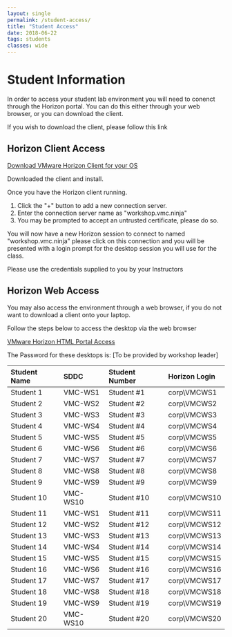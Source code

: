 ```yaml
---
layout: single
permalink: /student-access/
title: "Student Access"
date: 2018-06-22
tags: students
classes: wide
---
```

# Student Information

In order to access your student lab environment you will need to conenct through the Horizon portal. You can do this either through your web browser, or you can download the client.

If you wish to download the client, please follow this link

## Horizon Client Access

[Download VMware Horizon Client for your OS](https://my.vmware.com/web/vmware/info?slug=desktop_end_user_computing/vmware_horizon_clients/4_0)

Downloaded the client and install.

Once you have the Horizon client running.

1. Click the "+" button to add a new connection server.
2. Enter the connection server name as "workshop.vmc.ninja"
3. You may be prompted to accept an untrusted certificate, please do so.

You will now have a new Horizon session to connect to named "workshop.vmc.ninja" please click on this connection and you will be presented with a login prompt for the desktop session you will use for the class.

Please use the credentials supplied to you by your Instructors

## Horizon Web Access

You may also access the environment through a web browser, if you do not want to download a client onto your laptop.

Follow the steps below to access the desktop via the web browser

[VMware Horizon HTML Portal Access](https://workshop.vmc.ninja/portal/webclient/index.html)

The Password for these desktops is: [To be provided by workshop leader]

| Student Name | SDDC     | Student Number | Horizon Login |
|:-------------|:---------|:---------------|:----------|
|Student 1|VMC-WS1|Student #1|corp\VMCWS1|
|Student 2|VMC-WS2|Student #2|corp\VMCWS2|
|Student 3|VMC-WS3|Student #3|corp\VMCWS3|
|Student 4|VMC-WS4|Student #4|corp\VMCWS4|
|Student 5|VMC-WS5|Student #5|corp\VMCWS5|
|Student 6|VMC-WS6|Student #6|corp\VMCWS6|
|Student 7|VMC-WS7|Student #7|corp\VMCWS7|
|Student 8|VMC-WS8|Student #8|corp\VMCWS8|
|Student 9|VMC-WS9|Student #9|corp\VMCWS9|
|Student 10|VMC-WS10|Student #10|corp\VMCWS10|
|Student 11|VMC-WS1|Student #11|corp\VMCWS11|
|Student 12|VMC-WS2|Student #12|corp\VMCWS12|
|Student 13|VMC-WS3|Student #13|corp\VMCWS13|
|Student 14|VMC-WS4|Student #14|corp\VMCWS14|
|Student 15|VMC-WS5|Student #15|corp\VMCWS15|
|Student 16|VMC-WS6|Student #16|corp\VMCWS16|
|Student 17|VMC-WS7|Student #17|corp\VMCWS17|
|Student 18|VMC-WS8|Student #18|corp\VMCWS18|
|Student 19|VMC-WS9|Student #19|corp\VMCWS19|
|Student 20|VMC-WS10|Student #20|corp\VMCWS20|